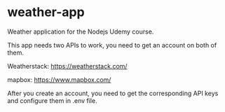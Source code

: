 # weather-app
Weather application for the Nodejs Udemy course.

This app needs two APIs to work, you need to get an account on both of them.

Weatherstack: https://weatherstack.com/

mapbox: https://www.mapbox.com/

After you create an account, you need to get the corresponding API keys and configure them in .env file.
